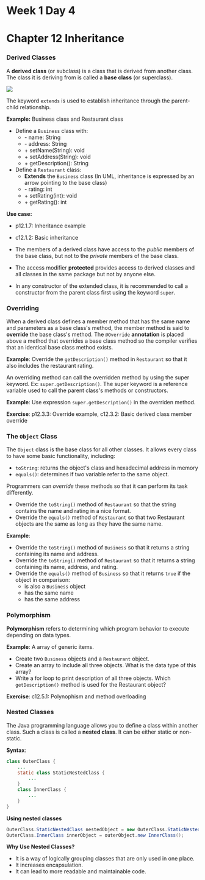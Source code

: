 # Week 1 Day 4
# Chapter 12 Inheritance

### Derived Classes

A **derived class** (or subclass) is a class that is derived from another class. The class it is deriving from is called a **base class** (or superclass).

![](https://techvidvan.com/tutorials/wp-content/uploads/sites/2/2020/02/inheritance-in-java.jpg)

The keyword `extends` is used to establish inheritance through the parent-child relationship. 

**Example:** Business class and Restaurant class

- Define a `Business` class with:
  - \- name: String
  - \- address: String
  - \+ setName(String): void
  - \+ setAddress(String): void
  - \+ getDescription(): String
- Define a `Restaurant` class:
  - **Extends** the `Business` class (In UML, inheritance is expressed by an arrow pointing to the base class)
  - \- rating: int
  - \+ setRating(int): void
  - \+ getRating(): int

**Use case:** 
- p12.1.7: Inheritance example
- c12.1.2: Basic inheritance

- The members of a derived class have access to the *public* members of the base class, but not to the *private* members of the base class. 
- The access modifier **protected** provides access to derived classes and all classes in the same package but not by anyone else. 
- In any constructor of the extended class, it is recommended to call a constructor from the parent class first using the keyword `super`.

### Overriding

When a derived class defines a member method that has the same name and parameters as a base class's method, the member method is said to **override** the base class's method. The `@Override` **annotation** is placed above a method that overrides a base class method so the compiler verifies that an identical base class method exists.

**Example**: Override the `getDescription()` method in `Restaurant` so that it also includes the restaurant rating.

An overriding method can call the overridden method by using the super keyword. Ex: `super.getDescription()`. The super keyword is a reference variable used to call the parent class's methods or constructors.

**Example**: Use expression `super.getDescription()` in the overriden method.

**Exercise**: p12.3.3: Override example, c12.3.2: Basic derived class member override

### The `Object` Class
The `Object` class is the base class for all other classes. It allows every class to have some basic functionality, including:
- `toString`: returns the object's class and hexadecimal address in memory
- `equals()`: determines if two variable refer to the same object.

Programmers can *override* these methods so that it can perform its task differently.

- Override the `toString()` method of `Restaurant` so that the string contains the name and rating in a nice format.
- Override the `equals()` method of `Restaurant` so that two Restaurant objects are the same as long as they have the same name.

**Example**: 
- Override the `toString()` method of `Business` so that it returns a string containing its name and address.
- Override the `toString()` method of `Restaurant` so that it returns a string containing its name, address, and rating.
- Override the `equals()` method of `Business` so that it returns `true` if the object in comparison:
  - is also a `Business` object
  - has the same name
  - has the same address


### Polymorphism

**Polymorphism** refers to determining which program behavior to execute depending on data types. 

**Example**: A array of generic items.
- Create two `Business` objects and a `Restaurant` object.
- Create an array to include all three objects. What is the data type of this array?
- Write a for loop to print description of all three objects. Which `getDescription()` method is used for the Restaurant object?

**Exercise**: c12.5.1: Polynophism and method overloading

### Nested Classes

The Java programming language allows you to define a class within another class. Such a class is called a **nested class**. It can be either static or non-static.

**Syntax**:
```java
class OuterClass {
    ...
    static class StaticNestedClass {
        ...
    }
    class InnerClass {
        ...
    }
}
```

**Using nested classes**
```java
OuterClass.StaticNestedClass nestedObject = new OuterClass.StaticNestedClass();
OuterClass.InnerClass innerObject = outerObject.new InnerClass();
```

**Why Use Nested Classes?**

- It is a way of logically grouping classes that are only used in one place.
- It increases encapsulation.
- It can lead to more readable and maintainable code.
